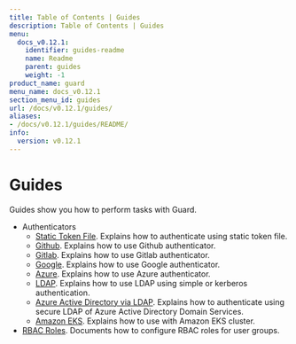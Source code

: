 ```yaml
---
title: Table of Contents | Guides
description: Table of Contents | Guides
menu:
  docs_v0.12.1:
    identifier: guides-readme
    name: Readme
    parent: guides
    weight: -1
product_name: guard
menu_name: docs_v0.12.1
section_menu_id: guides
url: /docs/v0.12.1/guides/
aliases:
- /docs/v0.12.1/guides/README/
info:
  version: v0.12.1
---
```


# Guides

Guides show you how to perform tasks with Guard.

- Authenticators
  - [Static Token File](/docs/v0.12.1/guides/authenticator/static_token_file). Explains how to authenticate using static token file.
  - [Github](/docs/v0.12.1/guides/authenticator/github). Explains how to use Github authenticator.
  - [Gitlab](/docs/v0.12.1/guides/authenticator/gitlab). Explains how to use Gitlab authenticator.
  - [Google](/docs/v0.12.1/guides/authenticator/google). Explains how to use Google authenticator.
  - [Azure](/docs/v0.12.1/guides/authenticator/azure). Explains how to use Azure authenticator.
  - [LDAP](/docs/v0.12.1/guides/authenticator/ldap). Explains how to use LDAP using simple or kerberos authentication.
  - [Azure Active Directory via LDAP](/docs/v0.12.1/guides/authenticator/ldap_azure). Explains how to authenticate using secure LDAP of Azure Active Directory Domain Services.
  - [Amazon EKS](/docs/v0.12.1/guides/authenticator/aws_eks). Explains how to use with Amazon EKS cluster.
- [RBAC Roles](/docs/v0.12.1/guides/rbac). Documents how to configure RBAC roles for user groups.
